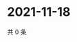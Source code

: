 # 2021-11-18

共 0 条

<!-- BEGIN WEIBO -->
<!-- 最后更新时间 Thu Nov 18 2021 10:30:46 GMT+0800 (China Standard Time) -->

<!-- END WEIBO -->
